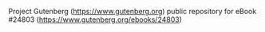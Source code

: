 Project Gutenberg (https://www.gutenberg.org) public repository for eBook #24803 (https://www.gutenberg.org/ebooks/24803)
